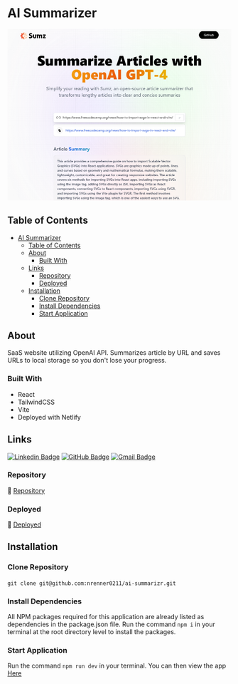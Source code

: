 # AI Summarizer

![Screen Capture](src/assets/ai-summarizer.png)

## Table of Contents

- [AI Summarizer](#ai-summarizer)
  - [Table of Contents](#table-of-contents)
  - [About](#about)
    - [Built With](#built-with)
  - [Links](#links)
    - [Repository](#repository)
    - [Deployed](#deployed)
  - [Installation](#installation)
    - [Clone Repository](#clone-repository)
    - [Install Dependencies](#install-dependencies)
    - [Start Application](#start-application)

## About

SaaS website utilizing OpenAI API. Summarizes article by URL and saves URLs to local storage so you don't lose your progress.

### Built With

- React
- TailwindCSS
- Vite
- Deployed with Netlify

## Links

[![Linkedin Badge](https://img.shields.io/badge/-nrenner0211-blue?style=flat-square&logo=Linkedin&logoColor=white&link=https://www.linkedin.com/in/nicolette-renner/)](https://www.linkedin.com/in/nicolette-renner/)
[![GitHub Badge](https://img.shields.io/badge/-nrenner0211-7261A3?style=flat-square&logo=Github&logoColor=white&link=https://github.com/nrenner0211)](https://github.com/nrenner0211)
[![Gmail Badge](https://img.shields.io/badge/-nrenner0211@gmail.com-c14438?style=flat-square&logo=Gmail&logoColor=white&link=mailto:nrenner0211@gmail.com)](mailto:nrenner0211@gmail.com)

### Repository

🔗 [Repository](https://github.com/nrenner0211/ai-summarizer)

### Deployed

🔗 [Deployed](https://peppy-mermaid-8f969b.netlify.app/)

## Installation

### Clone Repository

`git clone git@github.com:nrenner0211/ai-summarizr.git`

### Install Dependencies

All NPM packages required for this application are already listed as dependencies in the package.json file. Run the command `npm i` in your terminal at the root directory level to install the packages.

### Start Application

Run the command `npm run dev` in your terminal. You can then view the app [Here](http://127.0.0.1:5173/)
